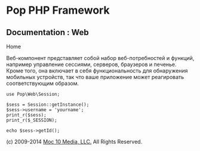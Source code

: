 Pop PHP Framework
=================

Documentation : Web
-------------------

Home

Веб-компонент представляет собой набор веб-потребностей и функций,
например управление сессиями, серверов, браузеров и печенье. Кроме того,
она включает в себя функциональность для обнаружения мобильных
устройств, так что ваше приложение может реагировать соответствующим
образом.

    use Pop\Web\Session;

    $sess = Session::getInstance();
    $sess->username = 'yourname';
    print_r($sess);
    print_r($_SESSION);

    echo $sess->getId();

\(c) 2009-2014 [Moc 10 Media, LLC.](http://www.moc10media.com) All
Rights Reserved.
